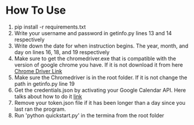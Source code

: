 # How To Use

1. pip install -r requirements.txt 
2. Write your username and password in getinfo.py lines 13 and 14 respectively
3. Write down the date for when instruction begins. The year, month, and day on lines 16, 18, and 19 respectively
4. Make sure to get the chromedriver.exe that is compatible with the version of google chrome you have. If it is not download it from here [Chrome Driver Link](https://googlechromelabs.github.io/chrome-for-testing/)
5. Make sure the Chromedriver is in the root folder. If it is not change the path in getinfo.py line 19
6. Get the credentials.json by activating your Google Calendar API. Here talks about how to do it [link](https://developers.google.com/calendar/api/quickstart/python)
6. Remove your token.json file if it has been longer than a day since you last ran the program.
7. Run 'python quickstart.py' in the termina from the root folder